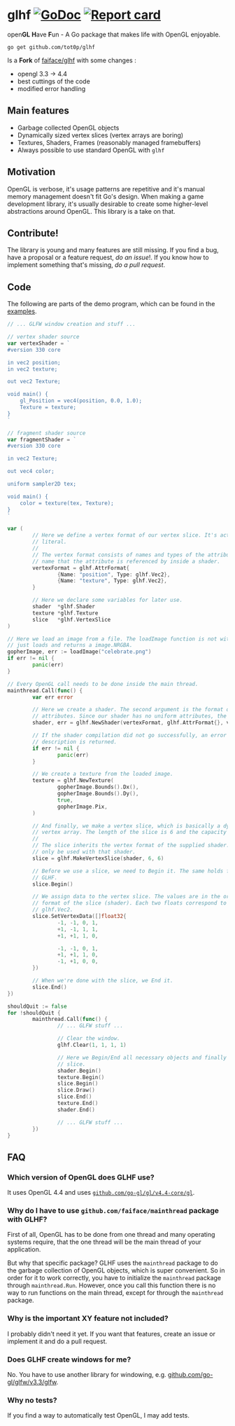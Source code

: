 # glhf [![GoDoc](https://godoc.org/github.com/tot0p/glhf?status.svg)](http://godoc.org/github.com/tot0p/glhf) [![Report card](https://goreportcard.com/badge/github.com/faiface/glhf)](https://goreportcard.com/report/github.com/faiface/glhf)

open**GL** **H**ave **F**un - A Go package that makes life with OpenGL enjoyable.

```
go get github.com/tot0p/glhf
```

Is a **Fork** of [faiface/glhf](https://www.github.com/tot0p/glhf) with some changes :

- opengl 3.3 -> 4.4
- best cuttings of the code
- modified error handling

## Main features

- Garbage collected OpenGL objects
- Dynamically sized vertex slices (vertex arrays are boring)
- Textures, Shaders, Frames (reasonably managed framebuffers)
- Always possible to use standard OpenGL with `glhf`

## Motivation

OpenGL is verbose, it's usage patterns are repetitive and it's manual memory management doesn't fit
Go's design. When making a game development library, it's usually desirable to create some
higher-level abstractions around OpenGL. This library is a take on that.

## Contribute!

The library is young and many features are still missing. If you find a bug, have a proposal or a
feature request, _do an issue_!. If you know how to implement something that's missing, _do a pull
request_.

## Code

The following are parts of the demo program, which can be found in the [examples](https://github.com/faiface/glhf/tree/master/examples/demo).

```go
// ... GLFW window creation and stuff ...

// vertex shader source
var vertexShader = `
#version 330 core

in vec2 position;
in vec2 texture;

out vec2 Texture;

void main() {
	gl_Position = vec4(position, 0.0, 1.0);
	Texture = texture;
}
`

// fragment shader source
var fragmentShader = `
#version 330 core

in vec2 Texture;

out vec4 color;

uniform sampler2D tex;

void main() {
	color = texture(tex, Texture);
}
`

var (
        // Here we define a vertex format of our vertex slice. It's actually a basic slice
        // literal.
        //
        // The vertex format consists of names and types of the attributes. The name is the
        // name that the attribute is referenced by inside a shader.
        vertexFormat = glhf.AttrFormat{
                {Name: "position", Type: glhf.Vec2},
                {Name: "texture", Type: glhf.Vec2},
        }

        // Here we declare some variables for later use.
        shader  *glhf.Shader
        texture *glhf.Texture
        slice   *glhf.VertexSlice
)

// Here we load an image from a file. The loadImage function is not within the library, it
// just loads and returns a image.NRGBA.
gopherImage, err := loadImage("celebrate.png")
if err != nil {
        panic(err)
}

// Every OpenGL call needs to be done inside the main thread.
mainthread.Call(func() {
        var err error

        // Here we create a shader. The second argument is the format of the uniform
        // attributes. Since our shader has no uniform attributes, the format is empty.
        shader, err = glhf.NewShader(vertexFormat, glhf.AttrFormat{}, vertexShader, fragmentShader)

        // If the shader compilation did not go successfully, an error with a full
        // description is returned.
        if err != nil {
                panic(err)
        }

        // We create a texture from the loaded image.
        texture = glhf.NewTexture(
                gopherImage.Bounds().Dx(),
                gopherImage.Bounds().Dy(),
                true,
                gopherImage.Pix,
        )

        // And finally, we make a vertex slice, which is basically a dynamically sized
        // vertex array. The length of the slice is 6 and the capacity is the same.
        //
        // The slice inherits the vertex format of the supplied shader. Also, it should
        // only be used with that shader.
        slice = glhf.MakeVertexSlice(shader, 6, 6)

        // Before we use a slice, we need to Begin it. The same holds for all objects in
        // GLHF.
        slice.Begin()

        // We assign data to the vertex slice. The values are in the order as in the vertex
        // format of the slice (shader). Each two floats correspond to an attribute of type
        // glhf.Vec2.
        slice.SetVertexData([]float32{
                -1, -1, 0, 1,
                +1, -1, 1, 1,
                +1, +1, 1, 0,

                -1, -1, 0, 1,
                +1, +1, 1, 0,
                -1, +1, 0, 0,
        })

        // When we're done with the slice, we End it.
        slice.End()
})

shouldQuit := false
for !shouldQuit {
        mainthread.Call(func() {
                // ... GLFW stuff ...

                // Clear the window.
                glhf.Clear(1, 1, 1, 1)

                // Here we Begin/End all necessary objects and finally draw the vertex
                // slice.
                shader.Begin()
                texture.Begin()
                slice.Begin()
                slice.Draw()
                slice.End()
                texture.End()
                shader.End()

                // ... GLFW stuff ...
        })
}
```

## FAQ

### Which version of OpenGL does GLHF use?

It uses OpenGL 4.4 and uses
[`github.com/go-gl/gl/v4.4-core/gl`](https://github.com/go-gl/gl/tree/master/v4.4-core/gl).

### Why do I have to use `github.com/faiface/mainthread` package with GLHF?

First of all, OpenGL has to be done from one thread and many operating systems require, that the one
thread will be the main thread of your application.

But why that specific package? GLHF uses the `mainthread` package to do the garbage collection of
OpenGL objects, which is super convenient. So in order for it to work correctly, you have to
initialize the `mainthread` package through `mainthread.Run`. However, once you call this function
there is no way to run functions on the main thread, except for through the `mainthread` package.

### Why is the important XY feature not included?

I probably didn't need it yet. If you want that features, create an issue or implement it and do a
pull request.

### Does GLHF create windows for me?

No. You have to use another library for windowing, e.g.
[github.com/go-gl/glfw/v3.3/glfw](https://github.com/go-gl/glfw/tree/master/v3.3/glfw).

### Why no tests?

If you find a way to automatically test OpenGL, I may add tests.